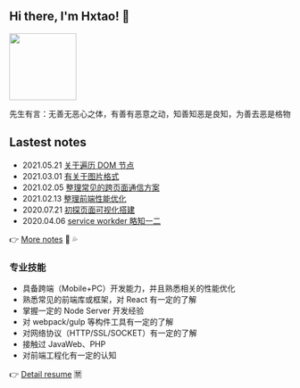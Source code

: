## Hi there, I'm Hxtao! 👋

<img src="https://s.h2-o.xyz/20210507211102.png" width="120"/>

先生有言：无善无恶心之体，有善有恶意之动，知善知恶是良知，为善去恶是格物

## Lastest notes

- 2021.05.21  [关于遍历 DOM 节点](https://note.hxtao.xyz/notes/60a79f2a24e7ec024d9b18b9)
- 2021.03.01  [有关于图片格式](https://note.hxtao.xyz/notes/603cf9a8a591a501459fd6d5)
- 2021.02.05  [整理常见的跨页面通信方案](https://note.hxtao.xyz/notes/601d61acca9bed04efea1ea3)
- 2021.02.13  [整理前端性能优化](https://note.hxtao.xyz/notes/60194c67ca9bed04efea1e40)
- 2020.07.21  [初探页面可视化搭建](https://note.hxtao.xyz/notes/5f16fc937aa1f101b7abf641)
- 2020.04.06  [service workder 略知一二](https://note.hxtao.xyz/notes/5e8ae7f7a806f5005f743461)


👉  [More notes](http://note.hxtao.xyz/) 💬 💦

<!--
**huangxutao/huangxutao** is a ✨ _special_ ✨ repository because its `README.md` (this file) appears on your GitHub profile.

Here are some ideas to get you started:

- 🔭 I’m currently working on ...
- 🌱 I’m currently learning ...
- 👯 I’m looking to collaborate on ...
- 🤔 I’m looking for help with ...
- 💬 Ask me about ...
- 📫 How to reach me: ...
- 😄 Pronouns: ...
- ⚡ Fun fact: ...
-->

### 专业技能

- 具备跨端（Mobile+PC）开发能力，并且熟悉相关的性能优化
- 熟悉常见的前端库或框架，对 React 有一定的了解
- 掌握一定的 Node Server 开发经验
- 对 webpack/gulp 等构件工具有一定的了解
- 对网络协议（HTTP/SSL/SOCKET）有一定的了解
- 接触过 JavaWeb、PHP
- 对前端工程化有一定的认知

👉 [Detail resume](https://me.hxtao.xyz/) 🈲
